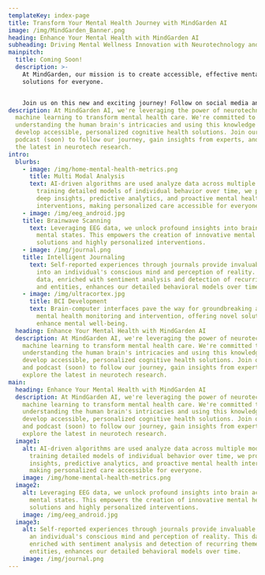 ```yaml
---
templateKey: index-page
title: Transform Your Mental Health Journey with MindGarden AI
image: /img/MindGarden_Banner.png
heading: Enhance Your Mental Health with MindGarden AI
subheading: Driving Mental Wellness Innovation with Neurotechnology and AI
mainpitch:
  title: Coming Soon!
  description: >-
    At MindGarden, our mission is to create accessible, effective mental health
    solutions for everyone. 


    Join us on this new and exciting journey! Follow on social media and check back regularly for new blogs and podcast episodes.
description: At MindGarden AI, we're leveraging the power of neurotechnology and
  machine learning to transform mental health care. We're committed to
  understanding the human brain's intricacies and using this knowledge to
  develop accessible, personalized cognitive health solutions. Join our blog and
  podcast (soon) to follow our journey, gain insights from experts, and explore
  the latest in neurotech research.
intro:
  blurbs:
    - image: /img/home-mental-health-metrics.png
      title: Multi Modal Analysis
      text: AI-driven algorithms are used analyze data across multiple modalities. By
        training detailed models of individual behavior over time, we provide
        deep insights, predictive analytics, and proactive mental health
        interventions, making personalized care accessible for everyone.
    - image: /img/eeg_android.jpg
    title: Brainwave Scanning
      text: Leveraging EEG data, we unlock profound insights into brain activity and
        mental states. This empowers the creation of innovative mental health
        solutions and highly personalized interventions.
    - image: /img/journal.png
    title: Intelligent Journaling
      text: Self-reported experiences through journals provide invaluable insights
        into an individual's conscious mind and perception of reality. This
        data, enriched with sentiment analysis and detection of recurring themes
        and entities, enhances our detailed behavioral models over time.
    - image: /img/ultracortex.jpg
      title: BCI Development
      text: Brain-computer interfaces pave the way for groundbreaking advancements in
        mental health monitoring and intervention, offering novel solutions to
        enhance mental well-being.
  heading: Enhance Your Mental Health with MindGarden AI
  description: At MindGarden AI, we're leveraging the power of neurotechnology and
    machine learning to transform mental health care. We're committed to
    understanding the human brain's intricacies and using this knowledge to
    develop accessible, personalized cognitive health solutions. Join our blog
    and podcast (soon) to follow our journey, gain insights from experts, and
    explore the latest in neurotech research.
main:
  heading: Enhance Your Mental Health with MindGarden AI
  description: At MindGarden AI, we're leveraging the power of neurotechnology and
    machine learning to transform mental health care. We're committed to
    understanding the human brain's intricacies and using this knowledge to
    develop accessible, personalized cognitive health solutions. Join our blog
    and podcast (soon) to follow our journey, gain insights from experts, and
    explore the latest in neurotech research.
  image1:
    alt: AI-driven algorithms are used analyze data across multiple modalities. By
      training detailed models of individual behavior over time, we provide deep
      insights, predictive analytics, and proactive mental health interventions,
      making personalized care accessible for everyone.
    image: /img/home-mental-health-metrics.png
  image2:
    alt: Leveraging EEG data, we unlock profound insights into brain activity and
      mental states. This empowers the creation of innovative mental health
      solutions and highly personalized interventions.
    image: /img/eeg_android.jpg
  image3:
    alt: Self-reported experiences through journals provide invaluable insights into
      an individual's conscious mind and perception of reality. This data,
      enriched with sentiment analysis and detection of recurring themes and
      entities, enhances our detailed behavioral models over time.
    image: /img/journal.png
---
```

